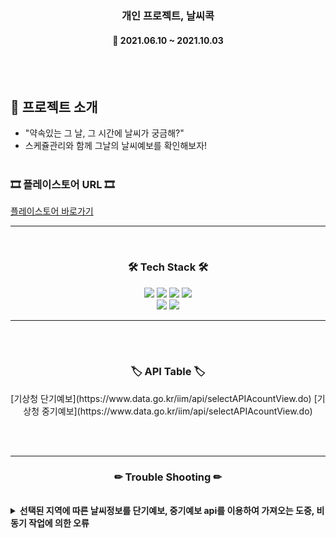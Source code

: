 <h3 align="center"><b>개인 프로젝트, 날씨콕</b></h3>

<h4 align="center">📆 2021.06.10 ~ 2021.10.03</h4>
<br>
<br>

## 📌 프로젝트 소개

- "약속있는 그 날, 그 시간에 날씨가 궁금해?" <br>
- 스케쥴관리와 함께 그날의 날씨예보를 확인해보자!
<br><br> 

<h3><b>🎞 플레이스토어 URL 🎞</b></h3>

[플레이스토어 바로가기](https://play.google.com/store/apps/details?id=com.devpilot.weatherkok)

---

<br>
<h3 align="center"><b>🛠 Tech Stack 🛠</b></h3>
<p align="center">
<img src="https://img.shields.io/badge/Java-0769AD?style=for-the-badge&logo=java&logoColor=white">
<img src="https://img.shields.io/badge/github-181717?style=for-the-badge&logo=github&logoColor=white">
<img src="https://img.shields.io/badge/eventBus-181717?style=for-the-badge&logo=eventBus&logoColor=white">
<img src="https://img.shields.io/badge/RxJava-181717?style=for-the-badge&logo=RxJava&logoColor=white">
</br>
<img src="https://img.shields.io/badge/AndroidStudio-F80000?style=for-the-badge&logo=AndroidStudio&logoColor=white">
<img src="https://img.shields.io/badge/Preference-61DAFB?style=for-the-badge&logo=Preference&logoColor=white">

---

<br><br>

<h3 align="center"><b>🏷 API Table 🏷</b></h3>
<p align="center">
[기상청 단기예보](https://www.data.go.kr/iim/api/selectAPIAcountView.do)
[기상청 중기예보](https://www.data.go.kr/iim/api/selectAPIAcountView.do)

<br><br>

---

<h3 align="center"><b>✏ Trouble Shooting ✏</b></h3>
<br>
<details>
    <summary>
        <b>선택된 지역에 따른 날씨정보를 단기예보, 중기예보 api를 이용하여 가져오는 도중, 비동기 작업에 의한 오류</b>
    </summary>
    <br>여러 장소를 입력해둘 시, 나중에 요청한 지역 날씨정보가 먼저 신청한 날씨정보보다 먼저 도착하게 되고, 데이터의 수신이 완료된 후,
    <br>메인페이지로 넘어가는 과정에서 데이터 유실이 발생함.
    <br>해결 : eventBus를 이용하여 해당 데이터들의 전송이 완벽하게 완료되면 함수가 실행되도록 변경
</details>
